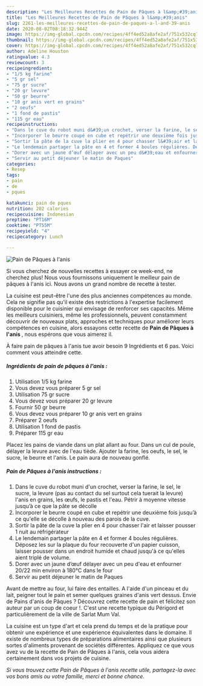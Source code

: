 ```yaml
---
description: "Les Meilleures Recettes de Pain de Pâques à l&amp;#39;anis"
title: "Les Meilleures Recettes de Pain de Pâques à l&amp;#39;anis"
slug: 2261-les-meilleures-recettes-de-pain-de-paques-a-l-and-39-anis
date: 2020-08-02T08:18:32.944Z
image: https://img-global.cpcdn.com/recipes/4ff4ed52a8afe2af/751x532cq70/pain-de-paques-a-lanis-photo-principale-de-la-recette.jpg
thumbnail: https://img-global.cpcdn.com/recipes/4ff4ed52a8afe2af/751x532cq70/pain-de-paques-a-lanis-photo-principale-de-la-recette.jpg
cover: https://img-global.cpcdn.com/recipes/4ff4ed52a8afe2af/751x532cq70/pain-de-paques-a-lanis-photo-principale-de-la-recette.jpg
author: Adeline Houston
ratingvalue: 4.3
reviewcount: 3
recipeingredient:
- "1/5 kg farine"
- "5 gr sel"
- "75 gr sucre"
- "20 gr levure"
- "50 gr beurre"
- "10 gr anis vert en grains"
- "2 oeufs"
- "1 fond de pastis"
- "115 gr eau"
recipeinstructions:
- "Dans le cuve du robot muni d&#39;un crochet, verser la farine, le sel, le sucre, la levure (pas au contact du sel surtout cela tuerait la levure) l&#39;anis en grains, les œufs, le pastis et l&#39;eau. Pétrir à moyenne vitesse jusqu’à ce que la pâte se décolle"
- "Incorporer le beurre coupé en cube et repétrir une deuxième fois jusqu’à ce qu&#39;elle se décolle à nouveau des parois de la cuve."
- "Sortir la pâte de la cuve la plier en 4 pour chasser l&#39;air et laisser pousser 1 nuit au réfrigérateur"
- "Le lendemain partager la pâte en 4 et former 4 boules régulières. Déposez les sur la plaque du four recouverte d&#39;un papier cuisson, laisser pousser dans un endroit humide et chaud jusqu&#39;à ce qu&#39;elles aient triplé de volume."
- "Dorer avec un jaune d’œuf délayer avec un peu d&#39;eau et enfourner 20/22 min environ à 180°C dans le four"
- "Servir au petit déjeuner le matin de Paques"
categories:
- Resep
tags:
- pain
- de
- pques

katakunci: pain de pques 
nutrition: 202 calories
recipecuisine: Indonesian
preptime: "PT16M"
cooktime: "PT55M"
recipeyield: "4"
recipecategory: Lunch

---
```



![Pain de Pâques à l&#39;anis](https://img-global.cpcdn.com/recipes/4ff4ed52a8afe2af/751x532cq70/pain-de-paques-a-lanis-photo-principale-de-la-recette.jpg)

Si vous cherchez de nouvelles recettes à essayer ce week-end, ne cherchez plus! Nous vous fournissons uniquement le meilleur pain de pâques à l&#39;anis ici. Nous avons un grand nombre de recette à tester.

La cuisine est peut-être l'une des plus anciennes compétences au monde. Cela ne signifie pas qu'il existe des restrictions à l'expertise facilement disponible pour le cuisinier qui envisage de renforcer ses capacités. Même les meilleurs cuisiniers, même les professionnels, peuvent constamment découvrir de nouveaux plats, approches et techniques pour améliorer leurs compétences en cuisine, alors essayons cette recette de <strong> Pain de Pâques à l&#39;anis </strong>, nous espérons que vous aimerez il.

<!--inarticleads1-->

À faire pain de pâques à l&#39;anis tue avoir besoin 9 Ingrédients et 6 pas. Voici comment vous atteindre cette.

##### Ingrédients de pain de pâques à l&#39;anis :

1. Utilisation 1/5 kg farine
1. Vous devez vous préparer 5 gr sel
1. Utilisation 75 gr sucre
1. Vous devez vous préparer 20 gr levure
1. Fournir 50 gr beurre
1. Vous devez vous préparer 10 gr anis vert en grains
1. Préparer 2 oeufs
1. Utilisation 1 fond de pastis
1. Préparer 115 gr eau


Placez les pains de viande dans un plat allant au four. Dans un cul de poule, délayer la levure avec de l&#39;eau tiède. Ajouter la farine, les oeufs, le sel, le sucre, le beurre et l&#39;anis. Le pain aura de nouveau gonflé. 

<!--inarticleads2-->

##### Pain de Pâques à l&#39;anis instructions :

1. Dans le cuve du robot muni d&#39;un crochet, verser la farine, le sel, le sucre, la levure (pas au contact du sel surtout cela tuerait la levure) l&#39;anis en grains, les œufs, le pastis et l&#39;eau. Pétrir à moyenne vitesse jusqu’à ce que la pâte se décolle
1. Incorporer le beurre coupé en cube et repétrir une deuxième fois jusqu’à ce qu&#39;elle se décolle à nouveau des parois de la cuve.
1. Sortir la pâte de la cuve la plier en 4 pour chasser l&#39;air et laisser pousser 1 nuit au réfrigérateur
1. Le lendemain partager la pâte en 4 et former 4 boules régulières. Déposez les sur la plaque du four recouverte d&#39;un papier cuisson, laisser pousser dans un endroit humide et chaud jusqu&#39;à ce qu&#39;elles aient triplé de volume.
1. Dorer avec un jaune d’œuf délayer avec un peu d&#39;eau et enfourner 20/22 min environ à 180°C dans le four
1. Servir au petit déjeuner le matin de Paques


Avant de mettre au four, lui faire des entailles. A l&#39;aide d&#39;un pinceau et du lait, peigner tout le pain et semer quelques graines d&#39;anis vert dessus. Envie de Pains d&#39;anis de Pâques ? Découvrez cette recette de pain et félicitez son auteur par un coup de coeur !. C&#39;est une recette typique du Périgord et particulièrement de la ville de Sarlat Mum Val. 

<!--inarticleads1-->

<p>
La cuisine est un type d'art et cela prend du temps et de la pratique pour obtenir une expérience et une expérience équivalentes dans le domaine. Il existe de nombreux types de préparations alimentaires ainsi que plusieurs sortes d'aliments provenant de sociétés différentes. Appliquez ce que vous avez vu de la recette de Pain de Pâques à l&#39;anis, cela vous aidera certainement dans vos projets de cuisine.
</p>

<p>
<i>Si vous trouvez cette Pain de Pâques à l&#39;anis recette utile, partagez-la avec vos bons amis ou votre famille, merci et bonne chance.</i>
</p>
